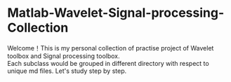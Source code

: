 # Matlab-Wavelet-Signal-processing-Collection

Welcome！This is my personal collection of practise project of Wavelet toolbox and Signal processing toolbox.  
Each subclass would be grouped in different directory with respect to unique md files. Let's study step by step. 
